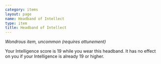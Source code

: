 ```yaml
---
category: items
layout: page
name: Headband of Intellect
type: item
title: Headband of Intellect 
---
```

_Wondrous item, uncommon (requires attunement)_ 

Your Intelligence score is 19 while you wear this headband. It has no effect on you if your Intelligence is already 19 or higher. 